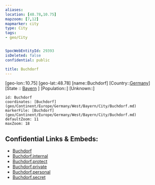 ```yaml
---
aliases: 
location: [48.78,10.75]
mapzoom: [7,12] 
mapmarker: city 
type: City
tags:
- geo/City


SpocWebEntityId: 29393
isDeleted: false
confidential: public

title: Buchdorf
---
```

[geo-lon::10.75]
[geo-lat::48.78]
[name::Buchdorf]
[Country::[Germany](geo/Continent/Europe/Germany.md)]
[State :: [Bayern](geo/Continent/Europe/Germany/West/Bayern.md) ]
[Population::]
[Unknown::]


```leaflet
id: Buchdorf
coordinates: [Buchdorf](geo/Continent/Europe/Germany/West/Bayern/City/Buchdorf.md)
markerFile: [Buchdorf](geo/Continent/Europe/Germany/West/Bayern/City/Buchdorf.md)
defaultZoom: 11 
maxZoom: 18
```


## Confidential Links & Embeds: 
- [Buchdorf](../../../../../../../../_public/geo/Continent/Europe/Germany/West/Bayern/City/Buchdorf.md) 
- [Buchdorf.internal](../../../../../../../../_internal/geo/Continent/Europe/Germany/West/Bayern/City/Buchdorf.internal.md) 
- [Buchdorf.protect](../../../../../../../../_protect/geo/Continent/Europe/Germany/West/Bayern/City/Buchdorf.protect.md) 
- [Buchdorf.private](../../../../../../../../_private/geo/Continent/Europe/Germany/West/Bayern/City/Buchdorf.private.md) 
- [Buchdorf.personal](../../../../../../../../_personal/geo/Continent/Europe/Germany/West/Bayern/City/Buchdorf.personal.md) 
- [Buchdorf.secret](../../../../../../../../_secret/geo/Continent/Europe/Germany/West/Bayern/City/Buchdorf.secret.md) 
